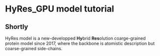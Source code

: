 # HyRes_GPU model tutorial

## Shortly
HyRes model is a new-developped **Hy**brid **Res**olution coarge-grained protein model since 2017, where the backbone is atomistic description but coarse-grained side-chains.
